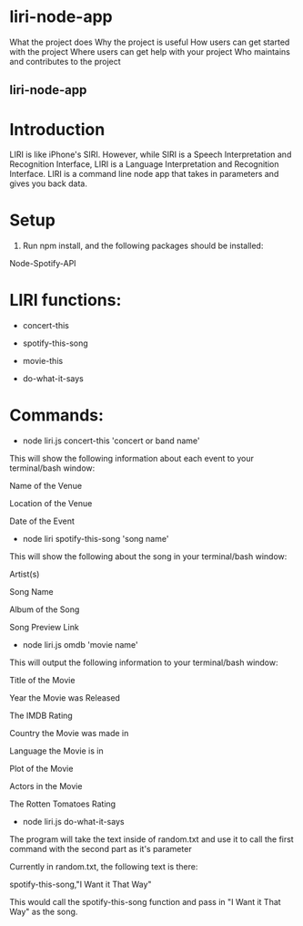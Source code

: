 # liri-node-app

What the project does
Why the project is useful
How users can get started with the project
Where users can get help with your project
Who maintains and contributes to the project

## liri-node-app

# Introduction

LIRI is like iPhone's SIRI. However, while SIRI is a Speech Interpretation and Recognition Interface, LIRI is a Language Interpretation and Recognition Interface. LIRI is a command line node app that takes in parameters and gives you back data.

# Setup

1. Run npm install, and the following packages should be installed:

Node-Spotify-API

# LIRI functions:

-   concert-this

-   spotify-this-song

-   movie-this

-   do-what-it-says

# Commands:

-   node liri.js concert-this 'concert or band name'

This will show the following information about each event to your terminal/bash window:

Name of the Venue

Location of the Venue

Date of the Event

-   node liri spotify-this-song 'song name'

This will show the following about the song in your terminal/bash window:

Artist(s)

Song Name

Album of the Song

Song Preview Link

-   node liri.js omdb 'movie name'

This will output the following information to your terminal/bash window:

Title of the Movie

Year the Movie was Released

The IMDB Rating

Country the Movie was made in

Language the Movie is in

Plot of the Movie

Actors in the Movie

The Rotten Tomatoes Rating

-   node liri.js do-what-it-says

The program will take the text inside of random.txt and use it to call the first command with the second part as it's parameter

Currently in random.txt, the following text is there:

spotify-this-song,"I Want it That Way"

This would call the spotify-this-song function and pass in "I Want it That Way" as the song.
